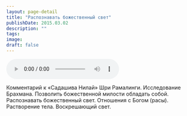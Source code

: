 ```yaml
---
layout: page-detail
title: "Распознавать божественный свет"
publishDate: 2015.03.02
description: ""
tags:
image:
draft: false
---
```


<audio title="2015.03.02 - Распознавать божественный свет.mp3" src="https://filer-api.advayta.org/v1.0/public/files/72858" controls=""></audio>

 Комментарий к «Садашива Нилай» Шри Рамалинги. Исследование Брахмана. Позволить божественной милости обладать собой. Распознавать божественный свет. Отношения с Богом (расы). Растворение тела. Воскрешающий свет. 

  
